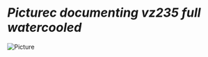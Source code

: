 # *Picturec documenting vz235 full watercooled*

![Picture](https://github.com/lukascechovic/watercooling/blob/main/pictures/back_side_water_mount.png)


